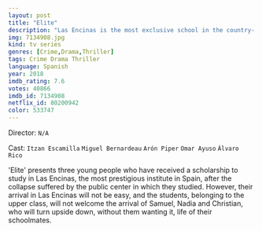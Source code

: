 ```yaml
---
layout: post
title: "Elite"
description: "Las Encinas is the most exclusive school in the country- where the Elite sends their children to study. In there, three working-class teens have just been admitted after an earthquake destroyed their school. The clash between those who have everything and those who have nothing to lose creates a perfect storm that ends in a murder. Who committed the crime?.."
img: 7134908.jpg
kind: tv series
genres: [Crime,Drama,Thriller]
tags: Crime Drama Thriller 
language: Spanish
year: 2018
imdb_rating: 7.6
votes: 40866
imdb_id: 7134908
netflix_id: 80200942
color: 533747
---
```

Director: `N/A`  

Cast: `Itzan Escamilla` `Miguel Bernardeau` `Arón Piper` `Omar Ayuso` `Álvaro Rico` 

'Elite' presents three young people who have received a scholarship to study in Las Encinas, the most prestigious institute in Spain, after the collapse suffered by the public center in which they studied. However, their arrival in Las Encinas will not be easy, and the students, belonging to the upper class, will not welcome the arrival of Samuel, Nadia and Christian, who will turn upside down, without them wanting it, life of their schoolmates.